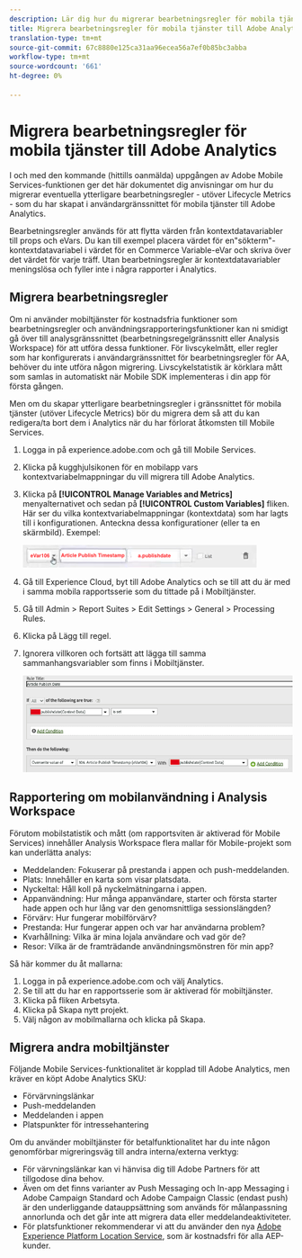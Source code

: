 ```yaml
---
description: Lär dig hur du migrerar bearbetningsregler för mobila tjänster till Adobe Analytics
title: Migrera bearbetningsregler för mobila tjänster till Adobe Analytics
translation-type: tm+mt
source-git-commit: 67c8880e125ca31aa96ecea56a7ef0b85bc3abba
workflow-type: tm+mt
source-wordcount: '661'
ht-degree: 0%

---
```



# Migrera bearbetningsregler för mobila tjänster till Adobe Analytics

I och med den kommande (hittills oanmälda) uppgången av Adobe Mobile Services-funktionen ger det här dokumentet dig anvisningar om hur du migrerar eventuella ytterligare bearbetningsregler - utöver Lifecycle Metrics - som du har skapat i användargränssnittet för mobila tjänster till Adobe Analytics.

Bearbetningsregler används för att flytta värden från kontextdatavariabler till props och eVars. Du kan till exempel placera värdet för en&quot;sökterm&quot;-kontextdatavariabel i värdet för en Commerce Variable-eVar och skriva över det värdet för varje träff. Utan bearbetningsregler är kontextdatavariabler meningslösa och fyller inte i några rapporter i Analytics.

## Migrera bearbetningsregler

Om ni använder mobiltjänster för kostnadsfria funktioner som bearbetningsregler och användningsrapporteringsfunktioner kan ni smidigt gå över till analysgränssnittet (bearbetningsregelgränssnitt eller Analysis Workspace) för att utföra dessa funktioner. För livscykelmått, eller regler som har konfigurerats i användargränssnittet för bearbetningsregler för AA, behöver du inte utföra någon migrering. Livscykelstatistik är körklara mått som samlas in automatiskt när Mobile SDK implementeras i din app för första gången.

Men om du skapar ytterligare bearbetningsregler i gränssnittet för mobila tjänster (utöver Lifecycle Metrics) bör du migrera dem så att du kan redigera/ta bort dem i Analytics när du har förlorat åtkomsten till Mobile Services.

1. Logga in på experience.adobe.com och gå till Mobile Services.
1. Klicka på kugghjulsikonen för en mobilapp vars kontextvariabelmappningar du vill migrera till Adobe Analytics.
1. Klicka på **[!UICONTROL Manage Variables and Metrics]** menyalternativet och sedan på **[!UICONTROL Custom Variables]** fliken. Här ser du vilka kontextvariabelmappningar (kontextdata) som har lagts till i konfigurationen. Anteckna dessa konfigurationer (eller ta en skärmbild). Exempel:

   ![Kontextvariabel](assets/context-var.png)

1. Gå till Experience Cloud, byt till Adobe Analytics och se till att du är med i samma mobila rapportsserie som du tittade på i Mobiltjänster.
1. Gå till Admin > Report Suites > Edit Settings > General > Processing Rules.
1. Klicka på Lägg till regel.
1. Ignorera villkoren och fortsätt att lägga till samma sammanhangsvariabler som finns i Mobiltjänster.

   ![Bearbetar regel](assets/proc-rule.png)

## Rapportering om mobilanvändning i Analysis Workspace

Förutom mobilstatistik och mått (om rapportsviten är aktiverad för Mobile Services) innehåller Analysis Workspace flera mallar för Mobile-projekt som kan underlätta analys:

* Meddelanden: Fokuserar på prestanda i appen och push-meddelanden.
* Plats: Innehåller en karta som visar platsdata.
* Nyckeltal: Håll koll på nyckelmätningarna i appen.
* Appanvändning: Hur många appanvändare, starter och första starter hade appen och hur lång var den genomsnittliga sessionslängden?
* Förvärv: Hur fungerar mobilförvärv?
* Prestanda: Hur fungerar appen och var har användarna problem?
* Kvarhållning: Vilka är mina lojala användare och vad gör de?
* Resor: Vilka är de framträdande användningsmönstren för min app?

Så här kommer du åt mallarna:

1. Logga in på experience.adobe.com och välj Analytics.
1. Se till att du har en rapportsserie som är aktiverad för mobiltjänster.
1. Klicka på fliken Arbetsyta.
1. Klicka på Skapa nytt projekt.
1. Välj någon av mobilmallarna och klicka på Skapa.

## Migrera andra mobiltjänster

Följande Mobile Services-funktionalitet är kopplad till Adobe Analytics, men kräver en köpt Adobe Analytics SKU:

* Förvärvningslänkar
* Push-meddelanden
* Meddelanden i appen
* Platspunkter för intressehantering

Om du använder mobiltjänster för betalfunktionalitet har du inte någon genomförbar migreringsväg till andra interna/externa verktyg:

* För värvningslänkar kan vi hänvisa dig till Adobe Partners för att tillgodose dina behov.
* Även om det finns varianter av Push Messaging och In-app Messaging i Adobe Campaign Standard och Adobe Campaign Classic (endast push) är den underliggande datauppsättning som används för målanpassning annorlunda och det går inte att migrera data eller meddelandeaktiviteter.
* För platsfunktioner rekommenderar vi att du använder den nya [Adobe Experience Platform Location Service](https://www.adobe.com/experience-platform/location-service.html), som är kostnadsfri för alla AEP-kunder.
